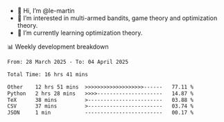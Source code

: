 - 👋 Hi, I’m @le-martin
- 👀 I’m interested in multi-armed bandits, game theory and optimization theory.
- 🌱 I’m currently learning optimization theory.
<!---- 💞️ I’m looking to collaborate on ...
- 📫 How to reach me ...-->

<!---
Tutorial for using WakaTime stats in GitHub profile: https://github.com/athul/waka-readme
-->

📊 Weekly development breakdown
<!--START_SECTION:waka-->

```txt
From: 28 March 2025 - To: 04 April 2025

Total Time: 16 hrs 41 mins

Other    12 hrs 51 mins  >>>>>>>>>>>>>>>>>>>------   77.11 %
Python   2 hrs 28 mins   >>>>---------------------   14.87 %
TeX      38 mins         >------------------------   03.88 %
CSV      37 mins         >------------------------   03.74 %
JSON     1 min           -------------------------   00.17 %
```

<!--END_SECTION:waka-->

<!---
le-martin/le-martin is a ✨ special ✨ repository because its `README.md` (this file) appears on your GitHub profile.
You can click the Preview link to take a look at your changes.
--->
